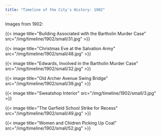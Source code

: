 ```yaml
---
title: "Timeline of the City's History: 1902"
---
```

Images from 1902:

{{< image title="Building Associated with the Bartholin Murder Case" src="/img/timeline/1902/small/31.jpg" >}}

{{< image title="Christmas Eve at the Salvation Army" src="/img/timeline/1902/small/48.jpg" >}}

{{< image title="Edwards, Involved in the Bartholin Murder Case" src="/img/timeline/1902/small/32.jpg" >}}

{{< image title="Old Archer Avenue Swing Bridge" src="/img/timeline/1902/small/39.jpg" >}}

{{< image title="Sweatshop Interior" src="/img/timeline/1902/small/3.jpg" >}}

{{< image title="The Garfield School Strike for Recess" src="/img/timeline/1902/small/49.jpg" >}}

{{< image title="Women and Chidren Picking Up Coal" src="/img/timeline/1902/small/52.jpg" >}}